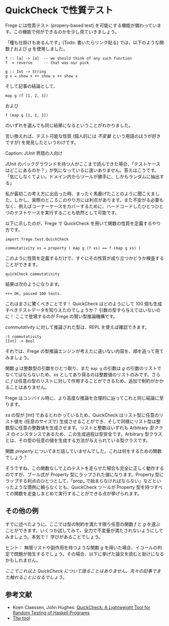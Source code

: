 # QuickCheck で性質テスト

Frege には性質テスト (propery-based test) を可能にする機能が備わっています。この機能で何ができるのかを少し見ていきましょう。

「種も仕掛けもあるんです」(Todo: 書いたらリンク貼る) では、以下のような関数 _f_ および _g_ を使用しました。

```
f :: [a] -> [a]  -- we should think of any such function
f  = reverse     -- that was our pick

g :: Int -> String
g x = show x ++ show x ++ show x
```

そして記事の結論として、

```
map g (f [1, 2, 3])
```

および

```
f (map g [1, 2, 3])
```

のいずれを選んでも同じ結果になるということがわかりました。

言い換えれば、テスト可能な性質 (個人的には _不変量_ という用語のほうが好きですが) を発見したというわけです。

Caption: JUnit 界隈の人向け

JUnit のバックグラウンドを持つ人がここまで読んできた場合、「テストケースはどこにあるのか？」が気になっているに違いありません。答えはこうです。「気にしなくてよい。ドメイン内からツールが勝手に、しかもランダムに抽出する」

私が最初この考え方に出会った時、まったく馬鹿げたことのように聞こえました。しかし、実際のところこのやり方には利点があります。また不安がる必要もなく、例えばコーナーケースをカバーするために、ハードコードしたひとつひとつのテストケースを実行することも依然として可能です。

以下に示したのが、Frege で QuickCheck を用いて関数の性質を定義するやり方です。

```
import frege.test.QuickCheck

commutativity xs = property ( map g (f xs) == f (map g xs) )
```

このように性質を定義するだけで、すぐにその性質が成り立つかどうか検査することができます。

```
quickCheck commutativity
```

結果は次のようになります。

```
+++ OK, passed 100 tests.
```

これはまさに驚くべきことです！ QuickCheck はどのようにして 100 個も生成すべきテストデータを知りえたのでしょうか？ 引数の型すら与えてはいないのに！ ここで登場するのが Frege の賢い型推論機構です。

_commutativity_ に対して推論された型は、REPL を使えば確認できます。

```
:t commutativity
[Int] -> Bool
```

それでは、Frege の型推論エンジンが考えたに違いない内容を、順を追って見てみましょう。

関数 _g_ は整数型の引数をひとつ取り、また `map g` の引数は _g_ の引数のリストでなくてはならないため、xs としてあり得るのは整数値のリストのみです。さらに _f_ は任意の型のリストに対して作用することができるため、追加で制約がかかることはありません。

Frege はコンパイル時に、より高度な推論を合理的に辿ってこれと同じ結論に至ります。

_xs_ の型が [Int] であるとわかっているため、QuickCheck はリスト型に任意のリスト値を (任意のサイズで) 生成させることができ、そして同様にリスト型は整数型に任意の整数値を生成させます。リストと整数はいずれも Arbitrary _型クラス_ のインスタンスであるため、この生成過程は型安全です。Arbitrary 型クラスとは、その型の任意の値を生成する方法が与えられている型クラスです。

関数 _property_ についてまだ話していませんでした。これは何をするための関数でしょう？

そうですね、この関数なしで上のテストを走らせた場合も完全に正しく動作するのですが、ブール式が Property 型にラップされた値になります。Property 型にラップする利点のひとつとして、「prop_ で始まらなければならない」などといったような慣例に頼らなくとも、QuickCheck ツールが Property 型を持つすべての関数を走査しまとめて実行することができる点が挙げられます。

## その他の例

すでに述べたように、ここでは型の制約を満たす限り任意の関数 _f_ と _g_ を選ぶことができます。いくつか試してみて、全力で不変量が満たされないようにしてみましょう。本気で！ 学びがあることでしょう。

ヒント： 無限リストや副作用を持つような関数 _g_ を用いた場合、イコールの判定で問題が発生するでしょう。その場合、以下に挙げた論文を読むと助けになるかもしれません。

_ここでこれ以上 QuickCheck について語ることはありません。先々の記事でまた触れることになるでしょう。_

## 参考文献

* Koen Claessen, John Hughes: [QuickCheck: A Lightweight Tool for Random Testing of Haskell Programs](http://www.eecs.northwestern.edu/~robby/courses/395-495-2009-fall/quick.pdf)
* [The tool](https://github.com/Frege/frege/wiki/Getting-Started#quickcheck)
